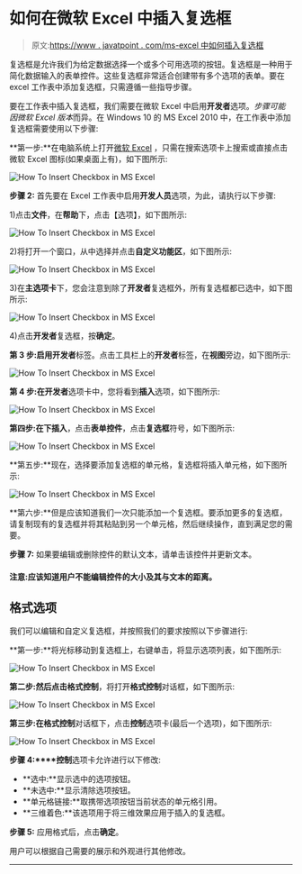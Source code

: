 # 如何在微软 Excel 中插入复选框

> 原文:[https://www . javatpoint . com/ms-excel 中如何插入复选框](https://www.javatpoint.com/how-to-insert-checkbox-in-ms-excel)

复选框是允许我们为给定数据选择一个或多个可用选项的按钮。复选框是一种用于简化数据输入的表单控件。这些复选框非常适合创建带有多个选项的表单。要在 excel 工作表中添加复选框，只需遵循一些指导步骤。

要在工作表中插入复选框，我们需要在微软 Excel 中启用**开发者**选项。*步骤可能因微软 Excel 版本*而异。在 Windows 10 的 MS Excel 2010 中，在工作表中添加复选框需要使用以下步骤:

**第一步:**在电脑系统上打开[微软 Excel](https://www.javatpoint.com/excel-tutorial) ，只需在搜索选项卡上搜索或直接点击微软 Excel 图标(如果桌面上有)，如下图所示:

![How To Insert Checkbox in MS Excel](img/ac4ba4a53111e96c6a7deb648a3ac407.png)

**步骤 2:** 首先要在 Excel 工作表中启用**开发人员**选项，为此，请执行以下步骤:

1)点击**文件**，在**帮助**下，点击【选项】，如下图所示:

![How To Insert Checkbox in MS Excel](img/0c82e6183820d00e5f0f6b50e00c8886.png)

2)将打开一个窗口，从中选择并点击**自定义功能区**，如下图所示:

![How To Insert Checkbox in MS Excel](img/3dff2f7bd4fa2014e22cfae5da98610e.png)

3)在**主选项卡**下，您会注意到除了**开发者**复选框外，所有复选框都已选中，如下图所示:

![How To Insert Checkbox in MS Excel](img/44f34c21fe86a0c008cfa6b9c92da1e9.png)

4)点击**开发者**复选框，按**确定**。

**第 3 步:**启用**开发者**标签。点击工具栏上的**开发者**标签，在**视图**旁边，如下图所示:

![How To Insert Checkbox in MS Excel](img/90b661df6506ebfc7a02971db970df47.png)

**第 4 步:**在**开发者**选项卡中，您将看到**插入**选项，如下图所示:

![How To Insert Checkbox in MS Excel](img/545330d71bd37e1d8e27ce53a1ab8abe.png)

**第四步:**在**下插入**，点击**表单控件**，点击**复选框**符号，如下图所示:

![How To Insert Checkbox in MS Excel](img/014376ac7101c93087cd0a200216e1ba.png)

**第五步:**现在，选择要添加复选框的单元格，复选框将插入单元格，如下图所示:

![How To Insert Checkbox in MS Excel](img/79df4346bb7ce4c8d7274c3325eaec16.png)

**第六步:**但是应该知道我们一次只能添加一个复选框。要添加更多的复选框，请复制现有的复选框并将其粘贴到另一个单元格，然后继续操作，直到满足您的需要。

**步骤 7:** 如果要编辑或删除控件的默认文本，请单击该控件并更新文本。

#### 注意:应该知道用户不能编辑控件的大小及其与文本的距离。

## 格式选项

我们可以编辑和自定义复选框，并按照我们的要求按照以下步骤进行:

**第一步:**将光标移动到复选框上，右键单击，将显示选项列表，如下图所示:

![How To Insert Checkbox in MS Excel](img/e24fc098f9606f2a82214f2490268b76.png)

**第二步:**然后点击**格式控制**，将打开**格式控制**对话框，如下图所示:

![How To Insert Checkbox in MS Excel](img/9a28e2701cd09e54e6523dd28e2a7ef6.png)

**第三步:**在**格式控制**对话框下，点击**控制**选项卡(最后一个选项)，如下图所示:

![How To Insert Checkbox in MS Excel](img/2d6dbbc9ab345742dd9cf9d06e01f689.png)

**步骤 4:****控制**选项卡允许进行以下修改:

*   **选中:**显示选中的选项按钮。
*   **未选中:**显示清除选项按钮。
*   **单元格链接:**取携带选项按钮当前状态的单元格引用。
*   **三维着色:**该选项用于将三维效果应用于插入的复选框。

**步骤 5:** 应用格式后，点击**确定**。

用户可以根据自己需要的展示和外观进行其他修改。

* * *